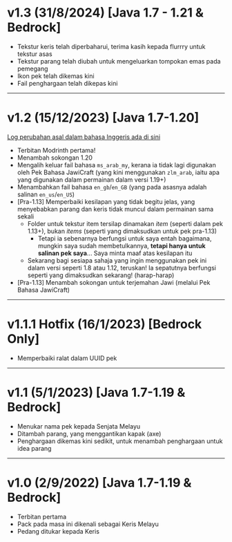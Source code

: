 # v1.3 (31/8/2024) [Java 1.7 - 1.21 & Bedrock]
 - Tekstur keris telah diperbaharui, terima kasih kepada flurrry untuk tekstur asas
 - Tekstur parang telah diubah untuk mengeluarkan tompokan emas pada pemegang
 - Ikon pek telah dikemas kini
 - Fail penghargaan telah dikepas kini

---

# v1.2 (15/12/2023) [Java 1.7-1.20]
[Log perubahan asal dalam bahasa Inggeris ada di sini](https://github.com/Minecraft-EdisiMelayu/MCEM-Wiki/wiki/Senjata-Melayu-‐-Changelog)
- Terbitan Modrinth pertama!
- Menambah sokongan 1.20
- Mengalih keluar fail bahasa `ms_arab_my`, kerana ia tidak lagi digunakan oleh Pek Bahasa JawiCraft (yang kini menggunakan `zlm_arab`, iaitu apa yang digunakan dalam permainan dalam versi 1.19+)
- Menambahkan fail bahasa `en_gb`/`en_GB` (yang pada asasnya adalah salinan `en_us`/`en_US`)
- [Pra-1.13] Memperbaiki kesilapan yang tidak begitu jelas, yang menyebabkan parang dan keris tidak muncul dalam permainan sama sekali
   - Folder untuk tekstur item tersilap dinamakan *item* (seperti dalam pek 1.13+), bukan *items* (seperti yang dimaksudkan untuk pek pra-1.13)
     - Tetapi ia sebenarnya berfungsi untuk saya entah bagaimana, mungkin saya sudah membetulkannya, **tetapi hanya untuk salinan pek saya**... Saya minta maaf atas kesilapan itu
   - Sekarang bagi sesiapa sahaja yang ingin menggunakan pek ini dalam versi seperti 1.8 atau 1.12, teruskan! Ia sepatutnya berfungsi seperti yang dimaksudkan sekarang! (harap-harap)
- [Pra-1.13] Menambah sokongan untuk terjemahan Jawi (melalui Pek Bahasa JawiCraft)

---

# v1.1.1 Hotfix (16/1/2023) [Bedrock Only]
- Memperbaiki ralat dalam UUID pek

---

# v1.1 (5/1/2023) [Java 1.7-1.19 & Bedrock]
- Menukar nama pek kepada Senjata Melayu
- Ditambah parang, yang menggantikan kapak (axe)
- Penghargaan dikemas kini sedikit, untuk menambah penghargaan untuk idea parang

---

# v1.0 (2/9/2022) [Java 1.7-1.19 & Bedrock]
- Terbitan pertama
- Pack pada masa ini dikenali sebagai Keris Melayu
- Pedang ditukar kepada Keris